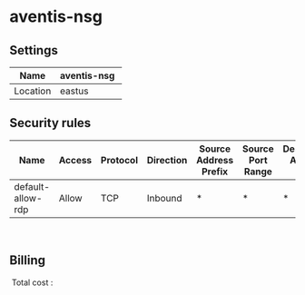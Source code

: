 # aventis-nsg

## Settings


| Name | aventis-nsg  |
| --- | --- |
| Location | eastus  |



## Security rules


| Name | Access | Protocol | Direction | Source Address Prefix | Source Port Range | Destination Address Prefix | Destination Port Range |
| --- | --- | --- | --- | --- | --- | --- | --- |
| default-allow-rdp  | Allow  | TCP  | Inbound  | *  | *  | *  | 3389  |
 




## Billing
 Total cost : 
